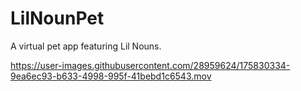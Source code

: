 # LilNounPet
A virtual pet app featuring Lil Nouns.



https://user-images.githubusercontent.com/28959624/175830334-9ea6ec93-b633-4998-995f-41bebd1c6543.mov

